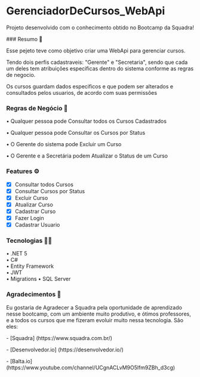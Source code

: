 # GerenciadorDeCursos_WebApi
<p>Projeto desenvolvido com o conhecimento obtido no Bootcamp da Squadra!</p>
### Resumo 📗
<p>Esse pejeto teve como objetivo criar uma WebApi para gerenciar cursos. </p>
<p>Tendo dois perfis cadastraveis: "Gerente" e "Secretaria", sendo que cada um deles tem atribuições especificas dentro do sistema conforme as regras de negocio.</p>
<p>Os cursos guardam dados especificos e que podem ser alterados e consultados pelos usuarios, de acordo com suas permissões</p>

### Regras de Negócio 📜
<p>• Qualquer pessoa pode Consultar todos os Cursos Cadastrados</p>
<p>• Qualquer pessoa pode Consultar os Cursos por Status</p>
<p>• O Gerente do sistema pode Excluir um Curso</p>
<p>• O Gerente e a Secretária podem Atualizar o Status de um Curso</p>

### Features ⚙️
- [x] Consultar todos Cursos
- [x] Consultar Cursos por Status
- [x] Excluir Curso
- [x] Atualizar Curso
- [x] Cadastrar Curso
- [x] Fazer Login
- [x] Cadastrar Usuario

### Tecnologias 🧑‍💻
• .NET 5  
• C#  
• Entity Framework  
• JWT  
• Migrations
• SQL Server

### Agradecimentos 🤝
<p>Eu gostaria de Agradecer a Squadra pela oportunidade de aprendizado nesse bootcamp, com um ambiente muito produtivo, e ótimos professores, e a todos os cursos que me fizeram evoluir muito nessa tecnologia. São eles:</p>
- [Squadra] (https://www.squadra.com.br/)<p></p>
- [Desenvolvedor.io] (https://desenvolvedor.io/)<p></p>
- [Balta.io] (https://www.youtube.com/channel/UCgnACLvM9O5lfm9ZBh_d3cg)
